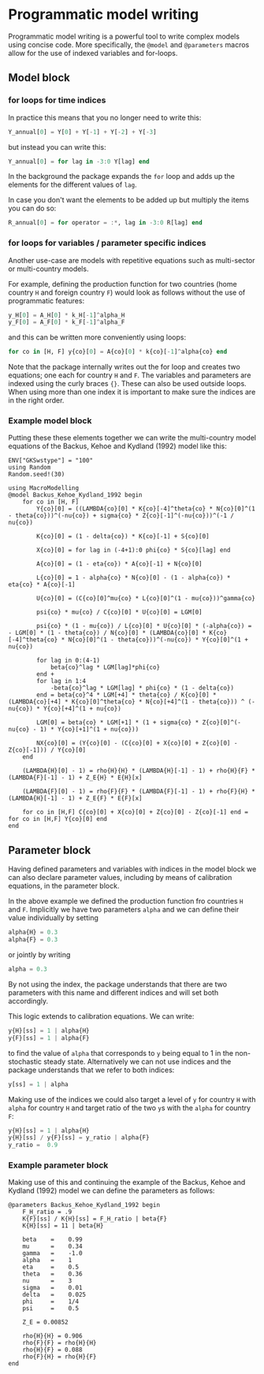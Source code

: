 # Programmatic model writing

Programmatic model writing is a powerful tool to write complex models using concise code. More specifically, the `@model` and `@parameters` macros allow for the use of indexed variables and for-loops.

## Model block

### for loops for time indices

In practice this means that you no longer need to write this:

```julia
Y_annual[0] = Y[0] + Y[-1] + Y[-2] + Y[-3]
```

but instead you can write this:

```julia
Y_annual[0] = for lag in -3:0 Y[lag] end
```

In the background the package expands the `for` loop and adds up the elements for the different values of `lag`.

In case you don't want the elements to be added up but multiply the items you can do so:

```julia
R_annual[0] = for operator = :*, lag in -3:0 R[lag] end
```

### for loops for variables / parameter specific indices

Another use-case are models with repetitive equations such as multi-sector or multi-country models.

For example, defining the production function for two countries (home country `H` and foreign country `F`) would  look as follows without the use of programmatic features:

```julia
y_H[0] = A_H[0] * k_H[-1]^alpha_H
y_F[0] = A_F[0] * k_F[-1]^alpha_F
```

and this can be written more conveniently using loops:

```julia
for co in [H, F] y{co}[0] = A{co}[0] * k{co}[-1]^alpha{co} end
```

Note that the package internally writes out the for loop and creates two equations; one each for country `H` and `F`. The variables and parameters are indexed using the curly braces `{}`. These can also be used outside loops. When using more than one index it is important to make sure the indices are in the right order.

### Example model block

Putting these these elements together we can write the multi-country model equations of the Backus, Kehoe and Kydland (1992) model like this:

```@setup howto_loops
ENV["GKSwstype"] = "100"
using Random
Random.seed!(30)
```

```@repl howto_loops
using MacroModelling
@model Backus_Kehoe_Kydland_1992 begin
    for co in [H, F]
        Y{co}[0] = ((LAMBDA{co}[0] * K{co}[-4]^theta{co} * N{co}[0]^(1 - theta{co}))^(-nu{co}) + sigma{co} * Z{co}[-1]^(-nu{co}))^(-1 / nu{co})

        K{co}[0] = (1 - delta{co}) * K{co}[-1] + S{co}[0]

        X{co}[0] = for lag in (-4+1):0 phi{co} * S{co}[lag] end

        A{co}[0] = (1 - eta{co}) * A{co}[-1] + N{co}[0]

        L{co}[0] = 1 - alpha{co} * N{co}[0] - (1 - alpha{co}) * eta{co} * A{co}[-1]

        U{co}[0] = (C{co}[0]^mu{co} * L{co}[0]^(1 - mu{co}))^gamma{co}

        psi{co} * mu{co} / C{co}[0] * U{co}[0] = LGM[0]

        psi{co} * (1 - mu{co}) / L{co}[0] * U{co}[0] * (-alpha{co}) = - LGM[0] * (1 - theta{co}) / N{co}[0] * (LAMBDA{co}[0] * K{co}[-4]^theta{co} * N{co}[0]^(1 - theta{co}))^(-nu{co}) * Y{co}[0]^(1 + nu{co})

        for lag in 0:(4-1)  
            beta{co}^lag * LGM[lag]*phi{co}
        end +
        for lag in 1:4
            -beta{co}^lag * LGM[lag] * phi{co} * (1 - delta{co})
        end = beta{co}^4 * LGM[+4] * theta{co} / K{co}[0] * (LAMBDA{co}[+4] * K{co}[0]^theta{co} * N{co}[+4]^(1 - theta{co})) ^ (-nu{co}) * Y{co}[+4]^(1 + nu{co})

        LGM[0] = beta{co} * LGM[+1] * (1 + sigma{co} * Z{co}[0]^(-nu{co} - 1) * Y{co}[+1]^(1 + nu{co}))

        NX{co}[0] = (Y{co}[0] - (C{co}[0] + X{co}[0] + Z{co}[0] - Z{co}[-1])) / Y{co}[0]
    end

    (LAMBDA{H}[0] - 1) = rho{H}{H} * (LAMBDA{H}[-1] - 1) + rho{H}{F} * (LAMBDA{F}[-1] - 1) + Z_E{H} * E{H}[x]

    (LAMBDA{F}[0] - 1) = rho{F}{F} * (LAMBDA{F}[-1] - 1) + rho{F}{H} * (LAMBDA{H}[-1] - 1) + Z_E{F} * E{F}[x]

    for co in [H,F] C{co}[0] + X{co}[0] + Z{co}[0] - Z{co}[-1] end = for co in [H,F] Y{co}[0] end
end
```

## Parameter block

Having defined parameters and variables with indices in the model block we can also declare parameter values, including by means of calibration equations, in the parameter block.

In the above example we defined the production function fro countries `H` and `F`. Implicitly we have two parameters `alpha` and we can define their value individually by setting

```julia
alpha{H} = 0.3
alpha{F} = 0.3
```

or jointly by writing

```julia
alpha = 0.3
```

By not using the index, the package understands that there are two parameters with this name and different indices and will set both accordingly.

This logic extends to calibration equations. We can write:

```julia
y{H}[ss] = 1 | alpha{H}
y{F}[ss] = 1 | alpha{F}
```

to find the value of `alpha` that corresponds to `y` being equal to 1 in the non-stochastic steady state. Alternatively we can not use indices and the package understands that we refer to both indices:

```julia
y[ss] = 1 | alpha
```

Making use of the indices we could also target a level of `y` for country `H` with `alpha` for country `H` and target ratio of the two `y`s with the `alpha` for country `F`:

```julia
y{H}[ss] = 1 | alpha{H}
y{H}[ss] / y{F}[ss] = y_ratio | alpha{F}
y_ratio =  0.9
```

### Example parameter block

Making use of this and continuing the example of the Backus, Kehoe and Kydland (1992) model we can define the parameters as follows:

```@repl howto_loops
@parameters Backus_Kehoe_Kydland_1992 begin
    F_H_ratio = .9
    K{F}[ss] / K{H}[ss] = F_H_ratio | beta{F}
    K{H}[ss] = 11 | beta{H}

    beta    =    0.99
    mu      =    0.34
    gamma   =    -1.0
    alpha   =    1
    eta     =    0.5
    theta   =    0.36
    nu      =    3
    sigma   =    0.01
    delta   =    0.025
    phi     =    1/4
    psi     =    0.5

    Z_E = 0.00852
    
    rho{H}{H} = 0.906
    rho{F}{F} = rho{H}{H}
    rho{H}{F} = 0.088
    rho{F}{H} = rho{H}{F}
end
```
